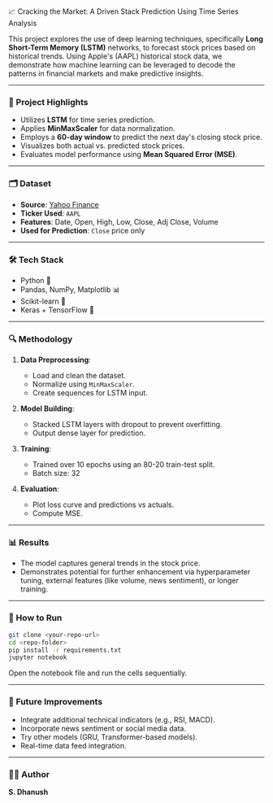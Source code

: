 📈 Cracking the Market: A Driven Stack Prediction Using Time Series Analysis

This project explores the use of deep learning techniques, specifically **Long Short-Term Memory (LSTM)** networks, to forecast stock prices based on historical trends. Using Apple's (AAPL) historical stock data, we demonstrate how machine learning can be leveraged to decode the patterns in financial markets and make predictive insights.

---

### 🧠 Project Highlights

* Utilizes **LSTM** for time series prediction.
* Applies **MinMaxScaler** for data normalization.
* Employs a **60-day window** to predict the next day's closing stock price.
* Visualizes both actual vs. predicted stock prices.
* Evaluates model performance using **Mean Squared Error (MSE)**.

---

### 🗂 Dataset

* **Source**: [Yahoo Finance](https://finance.yahoo.com/)
* **Ticker Used**: `AAPL`
* **Features**: Date, Open, High, Low, Close, Adj Close, Volume
* **Used for Prediction**: `Close` price only

---

### 🛠️ Tech Stack

* Python 🐍
* Pandas, NumPy, Matplotlib 📊
* Scikit-learn 🧮
* Keras + TensorFlow 🔮

---

### 🔍 Methodology

1. **Data Preprocessing**:

   * Load and clean the dataset.
   * Normalize using `MinMaxScaler`.
   * Create sequences for LSTM input.

2. **Model Building**:

   * Stacked LSTM layers with dropout to prevent overfitting.
   * Output dense layer for prediction.

3. **Training**:

   * Trained over 10 epochs using an 80-20 train-test split.
   * Batch size: 32

4. **Evaluation**:

   * Plot loss curve and predictions vs actuals.
   * Compute MSE.

---

### 📊 Results

* The model captures general trends in the stock price.
* Demonstrates potential for further enhancement via hyperparameter tuning, external features (like volume, news sentiment), or longer training.

---

### 🚀 How to Run

```bash
git clone <your-repo-url>
cd <repo-folder>
pip install -r requirements.txt
jupyter notebook
```

Open the notebook file and run the cells sequentially.

---

### 📌 Future Improvements

* Integrate additional technical indicators (e.g., RSI, MACD).
* Incorporate news sentiment or social media data.
* Try other models (GRU, Transformer-based models).
* Real-time data feed integration.

---

### 👨‍💻 Author

**S. Dhanush**
